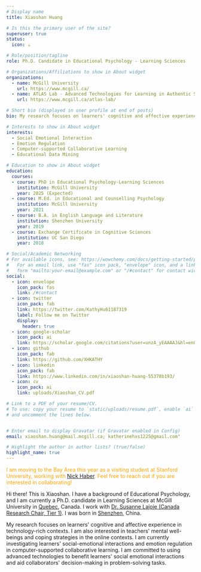 ```yaml
---
# Display name
title: Xiaoshan Huang  

# Is this the primary user of the site?
superuser: true
status:
  icon: ☕️

# Role/position/tagline
role: Ph.D. Candidate in Educational Psychology - Learning Sciences

# Organizations/Affiliations to show in About widget
organizations:
  - name: McGill University
    url: https://www.mcgill.ca/
  - name: ATLAS Lab - Advanced Technologies for Learning in Authentic Settings
    url: https://www.mcgill.ca/atlas-lab/

# Short bio (displayed in user profile at end of posts)
bio: My research focuses on learners' cognitive and affective experience in technology-rich contexts. I am committed to using advanced technologies to benefit learners' social emotional interactions and aid collaborators' decision-making in problem-solving tasks.

# Interests to show in About widget
interests:
  - Social Emotional Interaction
  - Emotion Regulation
  - Computer-supported Collaborative Learning
  - Educational Data Mining

# Education to show in About widget
education:
  courses:
  - course: PhD in Educational Psychology-Learning Sciences
    institution: McGill University 
    year: 2025 (Expected)
  - course: M.Ed. in Educational and Counselling Psychology
    institution: McGill University 
    year: 2021
  - course: B.A. in English Language and Literature
    institution: Shenzhen University
    year: 2019
  - course: Exchange Certificate in Cognitive Sciences 
    institution: UC San Diego
    year: 2018

# Social/Academic Networking
# For available icons, see: https://wowchemy.com/docs/getting-started/page-builder/#icons
#   For an email link, use "fas" icon pack, "envelope" icon, and a link in the
#   form "mailto:your-email@example.com" or "/#contact" for contact widget.
social:        
  - icon: envelope
    icon_pack: fas
    link: /#contact
  - icon: twitter
    icon_pack: fab
    link: https://twitter.com/KathyHu61187319
    label: Follow me on Twitter
    display:
      header: true
  - icon: google-scholar
    icon_pack: ai
    link: https://scholar.google.com/citations?user=unzA_yEAAAAJ&hl=en&authuser=1&oi=ao
  - icon: github
    icon_pack: fab
    link: https://github.com/XHKATHY
  - icon: linkedin
    icon_pack: fab
    link: https://www.linkedin.com/in/xiaoshan-huang-55378b193/
  - icon: cv
    icon_pack: ai
    link: uploads/Xiaoshan_CV.pdf

# Link to a PDF of your resume/CV.
# To use: copy your resume to `static/uploads/resume.pdf`, enable `ai` icons in `params.toml`, 
# and uncomment the lines below.


# Enter email to display Gravatar (if Gravatar enabled in Config)
email: xiaoshan.huang@mail.mcgill.ca; katherinehxs1225@gmail.com"

# Highlight the author in author lists? (true/false)
highlight_name: true
---
```

<font color="orange">I am moving to the Bay Area this year as a visiting student at Stanford University, working with <a href="https://ed.stanford.edu/faculty/nhaber">Nick Haber</a>. Feel free to reach out if you are interested in collaborating!</font>


Hi there! This is Xiaoshan. I have a background of Educational Psychology, and I am currently a Ph.D. candidate in Learning Sciences at McGill University in [Quebec](https://en.wikipedia.org/wiki/Quebec), Canada. 
I work with [Dr. Susanne Lajoie (Canada Research Chair, Tier 1)](https://www.mcgill.ca/atlas-lab/principal-investigator). 
I was born in [Shenzhen](https://en.wikipedia.org/wiki/Shenzhen), China. 

My research focuses on learners' cognitive and affective experience in technology-rich contexts. I am also interested in teachers' mental well-beings and coping strategies in the online contexts. 
I am currently investigating learners' social-emotional interactions and emotion regulation in computer-supported collaborative learning. 
I am committed to using advanced technologies to benefit learners' social emotional interactions and aid collaborators' decision-making in problem-solving tasks.







[//]: # ({{< icon name="download" pack="fas" >}} You can find my CV {{< staticref "uploads/Xiaoshan_CV.pdf" "newtab" >}}here{{< /staticref >}}.)


<!-- <script type='text/javascript' id='clustrmaps' src='//cdn.clustrmaps.com/map_v2.js?cl=080808&w=a&t=tt&d=fthIz5xzJNBvQM34UcMI_s_VoGGYYNW_vZAj9xKWFZU&co=ffffff&cmo=3acc3a&cmn=ff5353&ct=808080'></script> -->